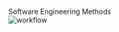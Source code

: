 Software Engineering Methods<br>
![workflow](https://github.com/Software-Engineering-Methods-Group-3/Workflow/actions/workflows/main.yml/badge.svg)